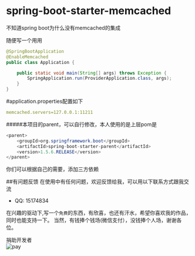 # spring-boot-starter-memcached
不知道spring boot为什么没有memcached的集成

随便写一个用用

```java
@SpringBootApplication
@EnableMemcached
public class Application {

	public static void main(String[] args) throws Exception {
		SpringApplication.run(ProviderApplication.class, args);
	}
}

```


#application.properties配置如下

```yaml
memcached.servers=127.0.0.1:11211

```

#####本项目的parent，可以自行修改，本人使用的是上层pom是
```java
<parent>
    <groupId>org.springframework.boot</groupId>
	<artifactId>spring-boot-starter-parent</artifactId>
	<version>1.5.6.RELEASE</version>
</parent>
```

你们可以根据自己的需要，添加三方依赖

##有问题反馈
在使用中有任何问题，欢迎反馈给我，可以用以下联系方式跟我交流
* QQ: 15174834



在兴趣的驱动下,写一个`免费`的东西，有欣喜，也还有汗水，希望你喜欢我的作品，同时也能支持一下。
当然，有钱捧个钱场(微信支付），没钱捧个人场，谢谢各位。

捐助开发者<br>
![pay](http://cdn.51szzc.com/custom/pay2luheng.png?v1)